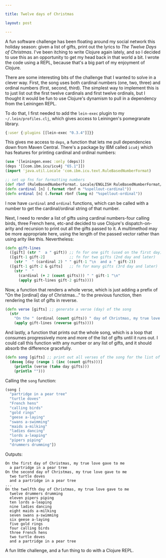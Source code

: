 ```yaml
---

title: Twelve days of Christmas

layout: post

---
```


A fun software challenge has been floating around my social network this holiday season: given a list of gifts, print out the lyrics to _The Twelve Days of Christmas_. I've been itching to write Clojure again lately, and so I decided to use this as an opportunity to get my head back in that world a bit. I wrote the code using a REPL, because that's a big part of my enjoyment of Clojure.

There are some interesting bits of the challenge that I wanted to solve in a clever way. First, the song uses both cardinal numbers (one, two, three) and ordinal numbers (first, second, third). The simplest way to implement this is to just list out the first twelve cardinals and first twelve ordinals, but I thought it would be fun to use Clojure's dynamism to pull in a dependency from the Leiningen REPL.

To do that, I first needed to add the `lein-exec` plugin to my `~/.lein/profiles.clj`, which gives access to Leiningen's pomegranate library.

```clj
{:user {:plugins [[lein-exec "0.3.4"]]}}
```

This gives me access to `deps`, a function that lets me pull dependencies down from Maven Central. There's a package by IBM called `icu4j` which has features for printing cardinal and ordinal numbers:

```clj
(use '[leiningen.exec :only (deps)])
(deps '[[com.ibm.icu/icu4j "65.1"]])
(import 'java.util.Locale 'com.ibm.icu.text.RuleBasedNumberFormat)

;; set up fns for formatting numbers
(def rbnf (RuleBasedNumberFormat. Locale/ENGLISH RuleBasedNumberFormat/SPELLOUT))
(defn cardinal [n] (.format rbnf n "%spellout-cardinal"))
(defn ordinal [n] (.format rbnf (long n) "%spellout-ordinal"))
```

I now have `cardinal` and `ordinal` functions, which can be called with a number to get the cardinal/ordinal string of that number.

Next, I need to render a list of gifts using cardinal numbers-four calling birds, three French hens, etc-and decided to use Clojure's dispatch-on-arity and recursion to print out all the gifts passed to it. A multimethod may be more appropriate here, using the length of the passed vector rather than using arity like this. Nevertheless:

```clj
(defn gift-lines
  ([gift] (str "  a " gift)) ;; fn for one gift (used on the first day)
  ([gift-1 gift-2]           ;; fn for two gifts (2nd day and later)
    (str "  " (cardinal 2) " " gift-1 "\n  and a " gift-2))
  ([gift-1 gift-2 & gifts]   ;; fn for many gifts (3rd day and later)
    (str "  "
      (cardinal (+ 2 (count gifts))) " " gift-1 "\n"
      (apply gift-lines gift-2 gifts))))
```

Now, a function that renders a whole verse, which is just adding a prefix of "On the [ordinal] day of Christmas..." to the previous function, then rendering the list of gifts in reverse.

```clj
(defn verse [gifts] ;; generate a verse (day) of the song
  (str
    "On the " (ordinal (count gifts)) " day of Christmas, my true love gave to me\n"
    (apply gift-lines (reverse gifts))))
```

And lastly, a function that prints out the whole song, which is a loop that consumes progressively more and more of the list of gifts until it runs out. I could call this function with any number or any list of gifts, and it should absorb the difference gracefully.

```clj
(defn song [gifts] ;; print out all verses of the song for the list of gifts
  (doseq [day (range 1 (inc (count gifts)))]
    (println (verse (take day gifts)))
    (println "")))
```

Calling the `song` function:

```clj
(song [
  "partridge in a pear tree"
  "turtle doves"
  "French hens"
  "calling birds"
  "gold rings" 
  "geese a-laying" 
  "swans a-swimming"
  "maids a-milking"
  "ladies dancing"
  "lords a-leaping"
  "pipers piping"
  "drummers drumming"])
```

Outputs:

```
On the first day of Christmas, my true love gave to me
  a partridge in a pear tree
On the second day of Christmas, my true love gave to me
  two turtle doves
  and a partridge in a pear tree
...
On the twelfth day of Christmas, my true love gave to me
  twelve drummers drumming
  eleven pipers piping
  ten lords a-leaping
  nine ladies dancing
  eight maids a-milking
  seven swans a-swimming
  six geese a-laying
  five gold rings
  four calling birds
  three French hens
  two turtle doves
  and a partridge in a pear tree
```

A fun little challenge, and a fun thing to do with a Clojure REPL.